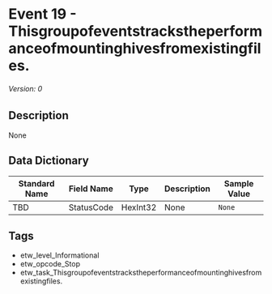 # Event 19 - Thisgroupofeventstrackstheperformanceofmountinghivesfromexistingfiles.
###### Version: 0

## Description
None

## Data Dictionary
|Standard Name|Field Name|Type|Description|Sample Value|
|---|---|---|---|---|
|TBD|StatusCode|HexInt32|None|`None`|

## Tags
* etw_level_Informational
* etw_opcode_Stop
* etw_task_Thisgroupofeventstrackstheperformanceofmountinghivesfromexistingfiles.